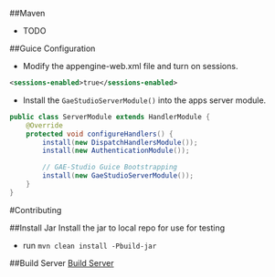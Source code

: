 ##Maven
* TODO

##Guice Configuration
* Modify the appengine-web.xml file and turn on sessions.
```xml
<sessions-enabled>true</sessions-enabled>
```

* Install the `GaeStudioServerModule()` into the apps server module. 
```java
public class ServerModule extends HandlerModule {
    @Override
    protected void configureHandlers() {
        install(new DispatchHandlersModule());
        install(new AuthenticationModule());

        // GAE-Studio Guice Bootstrapping
        install(new GaeStudioServerModule());
    }
}
```

#Contributing

##Install Jar
Install the jar to local repo for use for testing

* run `mvn clean install -Pbuild-jar`

##Build Server
[Build Server](http://teamcity-private.arcbees.com/project.html?projectId=project7&tab=projectOverview)
